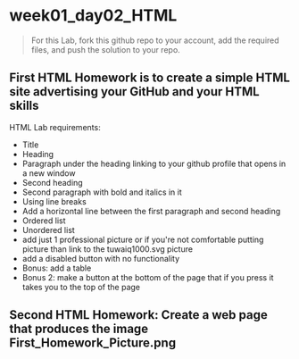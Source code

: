 # week01_day02_HTML

> For this Lab, fork this github repo to your account, add the required files, and push the solution to your repo.


## **First HTML Homework is to create a simple HTML site advertising your GitHub and your HTML skills**
HTML Lab requirements:
- Title
- Heading
- Paragraph under the heading linking to your github profile that opens in a new window
- Second heading
- Second paragraph with bold and italics in it
- Using line breaks
- Add a horizontal line between the first paragraph and second heading
- Ordered list
- Unordered list
- add just 1 professional picture or if you're not comfortable putting picture than link to the tuwaiq1000.svg picture
- add a disabled button with no functionality
- Bonus: add a table
- Bonus 2: make a button at the bottom of the page that if you press it takes you to the top of the page

## **Second HTML Homework: Create a web page that produces the image First_Homework_Picture.png**

<br>

